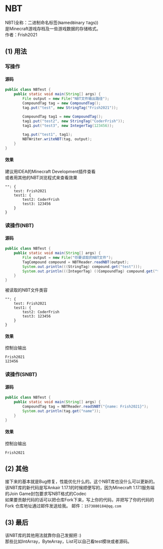 # NBT

NBT(全称：二进制命名标签(`N`amed`B`inary `T`ags))\
是Minecraft游戏存档及一些游戏数据的存储格式。\
作者：Frish2021

## (1) 用法

### 写操作
#### 源码
```java
public class NBTest {
    public static void main(String[] args) {
        File output = new File("NBT文件输出路径");
        CompoundTag tag = new CompoundTag();
        tag.put("test", new StringTag("Frish2021"));

        CompoundTag tag1 = new CompoundTag();
        tag1.put("test2", new StringTag("CoderFrish"));
        tag1.put("test3", new IntegerTag(123456));
        
        tag.put("test1", tag1);
        NBTWriter.writeNBT(tag, output);
    }
}
```

#### 效果
建议用IDEA的Minecraft Development插件查看\
或者用其他的NBT浏览程式来查看效果
```nbtt
"": {
	test: Frish2021
	test1: {
		test2: CoderFrish
		test3: 123456
	}
}
```

### 读操作(NBT)
#### 源码
```java
public class NBTest {
    public static void main(String[] args) {
        File output = new File("你要读取的NBT文件");
        TagCompound compound = NBTReader.readNBT(output);
        System.out.println(((StringTag) compound.get("test")));
        System.out.println(((IntegerTag) ((CompoundTag) compound.get("test1")).get("test3")));
    }
}
```

被读取的NBT文件类容
```nbtt
"": {
	test: Frish2021
	test1: {
		test2: CoderFrish
		test3: 123456
	}
}
```

#### 效果
控制台输出
```
Frish2021
123456
```

### 读操作(SNBT)
#### 源码
```java
public class NBTest {
    public static void main(String[] args) {
        CompoundTag tag = NBTReader.readSNBT("{name: Frish2021}");
        System.out.println(tag.get("name"));
    }
}
```

#### 效果
控制台输出
```
Frish2021
```

## (2) 其他
接下来的基本就是Bug修复，性能优化什么的。这个NBT库也没什么可以更新的。\
该NBT库的新代码是写Ankair 1.17.1的时候顺便写的，因为Minecraft 1.17.1服务端的Join Game封包要求写NBT格式的Codec \
如果要贡献代码的话可以把仓库Fork下来，写上你的代码，并把写了你的代码的Fork 仓库地址通过邮件发送给我。
邮件：`1573880184@qq.com`


## (3) 最后
该NBT库的其他用法就靠你自己发掘把 :)\
那些比如IntArray，ByteArray，List可以自己看test模块或者源码。
